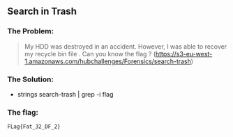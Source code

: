 ## Search in Trash    

### The Problem:

> My HDD was destroyed in an accident. However, I was able to recover my recycle bin file . Can you know the flag ?   (https://s3-eu-west-1.amazonaws.com/hubchallenges/Forensics/search-trash)

### The Solution:

- strings search-trash | grep -i flag


### The flag: 
`FLag{Fat_32_DF_2}`


